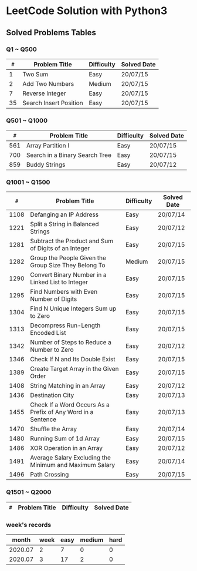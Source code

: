 # LeetCode Solution with Python3

## Solved Problems Tables

### Q1 ~ Q500

`#` | Problem Title | Difficulty | Solved Date
--- | --- | --- | ---
1 | Two Sum | Easy | 20/07/15
2 | Add Two Numbers | Medium | 20/07/15
7 | Reverse Integer | Easy | 20/07/15
35 | Search Insert Position | Easy | 20/07/15

### Q501 ~ Q1000

`#` | Problem Title | Difficulty | Solved Date
--- | --- | --- | ---
561 | Array Partition I | Easy | 20/07/15
700 | Search in a Binary Search Tree | Easy | 20/07/15
859 | Buddy Strings | Easy | 20/07/12

### Q1001 ~ Q1500

`#` | Problem Title | Difficulty | Solved Date
--- | --- | --- | ---
1108 | Defanging an IP Address | Easy | 20/07/14
1221 | Split a String in Balanced Strings | Easy | 20/07/12
1281 | Subtract the Product and Sum of Digits of an Integer | Easy | 20/07/15
1282 | Group the People Given the Group Size They Belong To | Medium | 20/07/15
1290 | Convert Binary Number in a Linked List to Integer | Easy | 20/07/15
1295 | Find Numbers with Even Number of Digits | Easy | 20/07/15
1304 | Find N Unique Integers Sum up to Zero | Easy | 20/07/15
1313 | Decompress Run-Length Encoded List | Easy | 20/07/15
1342 | Number of Steps to Reduce a Number to Zero | Easy | 20/07/12
1346 | Check If N and Its Double Exist | Easy | 20/07/15
1389 | Create Target Array in the Given Order | Easy | 20/07/15
1408 | String Matching in an Array | Easy | 20/07/12
1436 | Destination City | Easy | 20/07/13
1455 | Check If a Word Occurs As a Prefix of Any Word in a Sentence | Easy | 20/07/13
1470 | Shuffle the Array | Easy | 20/07/14
1480 | Running Sum of 1d Array | Easy | 20/07/15
1486 | XOR Operation in an Array | Easy | 20/07/12
1491 | Average Salary Excluding the Minimum and Maximum Salary | Easy | 20/07/14
1496 | Path Crossing | Easy | 20/07/15

### Q1501 ~ Q2000

`#` | Problem Title | Difficulty | Solved Date
--- | --- | --- | ---

### week's records

month | week | easy | medium | hard
--- | --- | --- | --- | ---
2020.07 | 2 | 7 | 0 | 0
2020.07 | 3 | 17 | 2 | 0
